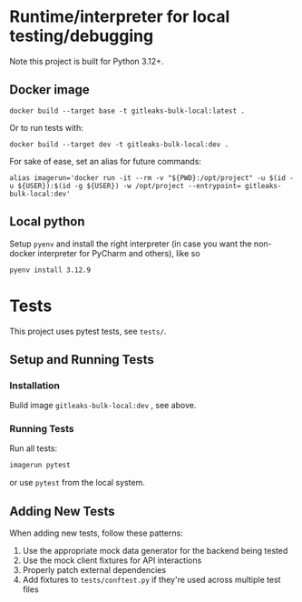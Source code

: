 # Runtime/interpreter for local testing/debugging

Note this project is built for Python 3.12+.

## Docker image

```
docker build --target base -t gitleaks-bulk-local:latest .
```

Or to run tests with:
```
docker build --target dev -t gitleaks-bulk-local:dev .
```

For sake of ease, set an alias for future commands:

```
alias imagerun='docker run -it --rm -v "${PWD}:/opt/project" -u $(id -u ${USER}):$(id -g ${USER}) -w /opt/project --entrypoint= gitleaks-bulk-local:dev'
```

## Local python

Setup `pyenv` and install the right interpreter (in case you want the non-docker interpreter for PyCharm and others), like so

```
pyenv install 3.12.9
```

# Tests

This project uses pytest tests, see `tests/`.

## Setup and Running Tests

### Installation
Build image `gitleaks-bulk-local:dev` , see above. 

### Running Tests

Run all tests:

```bash
imagerun pytest
```

or use `pytest` from the local system.

## Adding New Tests

When adding new tests, follow these patterns:

1. Use the appropriate mock data generator for the backend being tested
2. Use the mock client fixtures for API interactions
3. Properly patch external dependencies
4. Add fixtures to `tests/conftest.py` if they're used across multiple test files